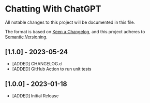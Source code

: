 # Chatting With ChatGPT

All notable changes to this project will be documented in this file.

The format is based on [Keep a Changelog](https://keepachangelog.com/en/1.0.0/),
and this project adheres to [Semantic Versioning](https://semver.org/spec/v2.0.0.html).

## [1.1.0] - 2023-05-24

- [ADDED] CHANGELOG.d
- [ADDED] GitHub Action to run unit tests

## [1.0.0] - 2023-01-18

- [ADDED] Initial Release
